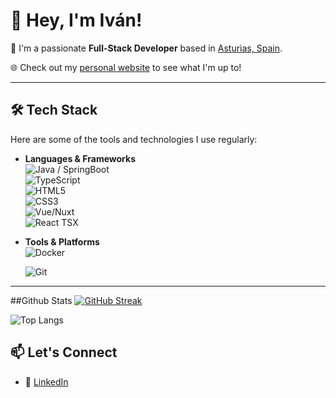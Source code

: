 # 👋 Hey, I'm Iván!

🎯 I'm a passionate **Full-Stack Developer** based in [Asturias, Spain](https://www.youtube.com/watch?v=T_7b-u84Kvg). 

🌐 Check out my [personal website](https://delllanoblancoivan.vercel.app/) to see what I'm up to!

---

## 🛠 Tech Stack

Here are some of the tools and technologies I use regularly:

- **Languages & Frameworks**  
  ![Java / SpringBoot](https://img.shields.io/badge/-Java-007396?logo=java&logoColor=white&style=flat-square)  
  ![TypeScript](https://img.shields.io/badge/-TypeScript-3178C6?logo=typescript&logoColor=white&style=flat-square)  
  ![HTML5](https://img.shields.io/badge/-HTML5-E34F26?logo=html5&logoColor=white&style=flat-square)  
  ![CSS3](https://img.shields.io/badge/-CSS3-1572B6?logo=css3&logoColor=white&style=flat-square)  
  ![Vue/Nuxt](https://img.shields.io/badge/-Nuxt.js-00DC82?logo=nuxt.js&logoColor=white&style=flat-square)  
  ![React TSX](https://img.shields.io/badge/-React%20(TSX)-61DAFB?logo=react&logoColor=white&style=flat-square)

- **Tools & Platforms**  
  ![Docker](https://img.shields.io/badge/-Docker-2496ED?logo=docker&logoColor=white&style=flat-square)  

  ![Git](https://img.shields.io/badge/-Git-F05032?logo=git&logoColor=white&style=flat-square)

---
##Github Stats
[![GitHub Streak](https://github-readme-streak-stats.herokuapp.com?user=ivaanblnc&theme=onedark&hide_border=true)](https://git.io/streak-stats)

![Top Langs](https://github-readme-stats.vercel.app/api/top-langs/?username=ivaanblnc&layout=compact)

## 📫 Let's Connect

- 💼 [LinkedIn](https://www.linkedin.com/in/ivandelllanoblanco)
